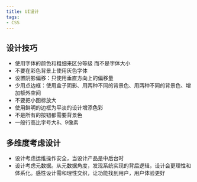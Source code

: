 ```yaml
---
title: UI设计
tags: 
- CSS
---
```


## 设计技巧
- 使用字体的颜色和粗细来区分等级 而不是字体大小
- 不要在彩色背景上使用灰色字体
- 设置阴影偏移：只使用垂直方向上的偏移量
- 少用点边框：使用盒子阴影、用两种不同的背景色、用两种不同的背景色、增加额外空间
- 不要把小图标放大
- 使用鲜明的边框为平淡的设计增添色彩
- 不是所有的按钮都需要背景色
- 一般行高比字号大8、9像素

## 多维度考虑设计
- 设计考虑运维操作安全，当设计产品是中后台时
- 设计考虑元数据。从元数据角度，发现系统实现的背后逻辑，设计会更理性和体系化。感性设计需和理性交织，让功能找到用户，用户体验更好
